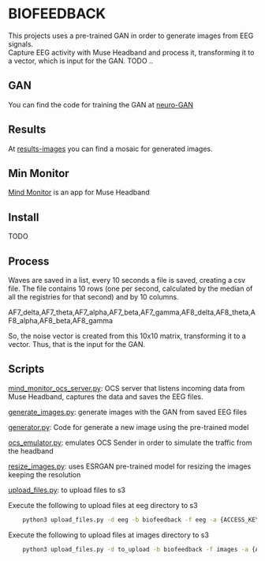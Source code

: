 # BIOFEEDBACK
This projects uses a pre-trained GAN in order to generate images from EEG signals.       
Capture EEG activity with Muse Headband and process it, transforming it to a vector, which is input for the GAN. 
TODO .. 

## GAN
You can find the code for training the GAN at [neuro-GAN](https://github.com/art-neuroscience-technology/neuro-GAN) 

## Results 
At [results-images](slides/results-images) you can find a mosaic for generated images. 

## Min Monitor
[Mind Monitor](https://mind-monitor.com/) is an app for Muse Headband 


## Install
TODO

## Process

Waves are saved in a list, every 10 seconds a file is saved, creating a csv file. The file contains 10 rows (one per second, calculated by the median of all the registries for that second) and by 10 columns.


AF7_delta,AF7_theta,AF7_alpha,AF7_beta,AF7_gamma,AF8_delta,AF8_theta,AF8_alpha,AF8_beta,AF8_gamma

So, the noise vector is created from this 10x10 matrix, transforming it to a vector. Thus, that is the input for the GAN.  

## Scripts

[mind_monitor_ocs_server.py](mind_monitor_ocs_server.py): OCS server that listens incoming data from Muse Headband, captures the data and saves the EEG files. 

[generate_images.py](generate_images.py): generate images with the GAN from saved EEG files 

[generator.py](generator.py): Code for generate a new image using the pre-trained model 

[ocs_emulator.py](ocs_emulator.py): emulates OCS Sender in order to simulate the traffic from the headband 

[resize_images.py](resize_images.py): uses ESRGAN pre-trained model for resizing the images keeping the resolution 

[upload_files.py](upload_files.py): to upload files to s3 

Execute the following to upload files at eeg directory to s3

```bash
	python3 upload_files.py -d eeg -b biofeedback -f eeg -a {ACCESS_KEY} -s {SECRET_KEY}
```


Execute the following to upload files at images directory to s3

```bash
	python3 upload_files.py -d to_upload -b biofeedback -f images -a {ACCESS_KEY} -s {SECRET_KEY}
```
